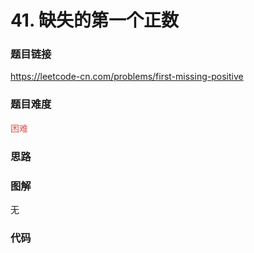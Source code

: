 # 41. 缺失的第一个正数

### 题目链接

https://leetcode-cn.com/problems/first-missing-positive

### 题目难度

<font color=#D9534F>困难</font>

### 思路



### 图解

无

### 代码

```python
```